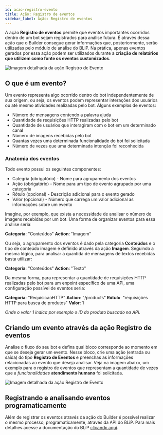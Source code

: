 ```yaml
---
id: acao-registro-evento
title: Ação: Registro de eventos
sidebar_label: Ação: Registro de eventos
---
```


A ação **Registro de eventos** permite que eventos importantes ocorridos dentro de um bot sejam registrados para análise futura. É através dessa ação que o Builder consegue gerar informações que, posteriormente, serão utilizadas pelo módulo de análise do BLiP. Na prática, apenas eventos gerados por essa ação podem ser utilizados durante a **criação de relatórios que utilizem como fonte os eventos customizados**.

![Imagem detalhada da ação Registro de Evento](/img/analytics/blip-analytics/event-details.png)

## O que é um evento?

Um evento representa algo ocorrido dentro do bot independentemente de sua origem, ou seja, os eventos podem representar interações dos usuários ou até mesmo atividades realizadas pelo bot. Alguns exemplos de eventos:

* Número de mensagens contendo a palavra ajuda
* Quantidade de requisições HTTP realizadas pelo bot
* Quantidade de usuários que interagiram com o bot em um determinado canal
* Número de imagens recebidas pelo bot
* Quantas vezes uma determinada funcionalidade do bot foi solicitada
* Número de vezes que uma determinada intenção foi reconhecida

### Anatomia dos eventos

Todo evento possui os seguintes componentes:

* Categria (obrigatório) - Nome para agrupamento dos eventos
* Ação (obrigatório) - Nome para um tipo de evento agrupado por uma categoria
* Rótulo (opcional) - Descrição adicional para o evento gerado
* Valor (opcional) - Número que carrega um valor adicional as informações sobre um evento

Imagine, por exemplo, que exista a necessidade de analisar o número de imagens recebidas por um bot. Uma forma de organizar eventos para essa análise seria:

**Categoria**: "Conteúdos"
**Action**: "Imagem"

Ou seja, o agrupamento dos eventos é dado pela categoria **Conteúdos** e o tipo de conteúdo imagem é definido através da ação **Imagem**. Seguindo a mesma lógica, para analisar a quantida de mensagens de textos recebidas basta utilizar:

**Categoria**: "Conteúdos"
**Action**: "Texto"

Da mesma forma, para representar a quantidade de requisições HTTP realizadas pelo bot para um enpoint específico de uma API, uma configuração possível de eventos seria:

**Categoria**: "RequisicaoHTTP"
**Action**: "/products"
**Rótulo**: "requisições HTTP para busca de produtos"
**Valor**: 1

*Onde o valor 1 indica por exemplo o ID do produto buscado na API.*

## Criando um evento através da ação Registro de eventos

Analise o fluxo do seu bot e defina qual bloco corresponde ao momento em que se deseja gerar um evento. Nesse bloco, crie uma ação (entrada ou saída) do tipo **Registro de Eventos** e preenchas as informações relacionadas ao evento que deseja analisar. Veja na imagem abaixo, um exemplo para o registro de eventos que representam a quantidade de vezes que a *funcionalidades* **atendimento humano** foi solicitada.

![Imagem detalhada da ação Registro de Evento](/img/analytics/blip-analytics/event-sample.png)

## Registrando e analisando eventos programaticamente

Além de registrar os eventos através da ação do Builder é possível realizar o mesmo processo, programaticamente, através da API do BLiP. Para mais detalhes acesse a documentação do BLiP [clicando aqui](https://docs.blip.ai/#event-analysis).



